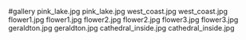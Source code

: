 #gallery
pink_lake.jpg	pink_lake.jpg
west_coast.jpg	west_coast.jpg
flower1.jpg	flower1.jpg
flower2.jpg	flower2.jpg
flower3.jpg	flower3.jpg
geraldton.jpg	geraldton.jpg
cathedral_inside.jpg	cathedral_inside.jpg
